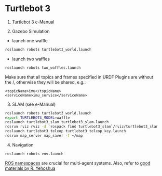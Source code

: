 # Turtlebot 3

1. [Turtlebot 3 e-Manual](http://emanual.robotis.com/docs/en/platform/turtlebot3/overview/)

2. Gazebo Simulation
- launch one waffle  
```bash
roslaunch robots turtlebot3_world.launch
```  
- launch two waffles  
```bash
roslaunch robots two_waffles.launch
```  
Make sure that all topics and frames specified in URDF Plugins are without the /, otherwise they will be shared, e.g.:  
```
<topicName>imu</topicName>
<serviceName>imu_service</serviceName>
```

3. SLAM (see e-Manual)  
```bash
roslaunch robots turtlebot3_world.launch
export TURTLEBOT3_MODEL=waffle
roslaunch turtlebot3_slam turtlebot3_slam.launch
rosrun rviz rviz -d `rospack find turtlebot3_slam`/rviz/turtlebot3_slam.rviz
roslaunch turtlebot3_teleop turtlebot3_teleop_key.launch
rosrun map_server map_saver -f ~/map
```

4. Navigation  
```bash
roslaunch robots env.launch
```  
[ROS namespaces](http://wiki.ros.org/Names) are crucial for multi-agent systems. Also, refer to [good materials by R. Yehoshua](http://u.cs.biu.ac.il/~yehoshr1/89-689/)
